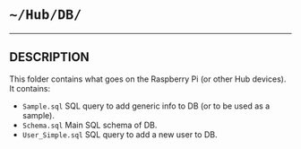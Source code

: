 # `~/Hub/DB/`

---

## DESCRIPTION

This folder contains what goes on the Raspberry Pi (or other Hub devices).  It contains:
- `Sample.sql` SQL query to add generic info to DB (or to be used as a sample).
- `Schema.sql` Main SQL schema of DB.
- `User_Simple.sql` SQL query to add a new user to DB.
